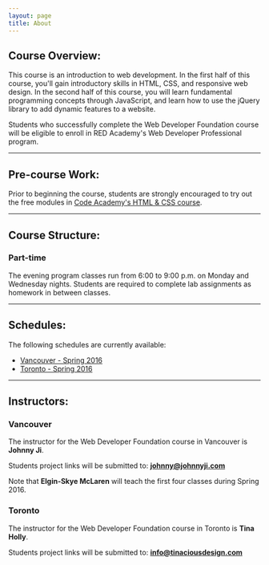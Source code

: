 ```yaml
---
layout: page
title: About
---
```


## Course Overview:

This course is an introduction to web development. In the first half of this course, you'll gain introductory skills in HTML, CSS, and responsive web design. In the second half of this course, you will learn fundamental programming concepts through JavaScript, and learn how to use the jQuery library to add dynamic features to a website.

Students who successfully complete the Web Developer Foundation course will be eligible to enroll in RED Academy's Web Developer Professional program.

---

## Pre-course Work:

Prior to beginning the course, students are strongly encouraged to try out the free modules in [Code Academy's HTML & CSS course](http://www.codecademy.com/tracks/web).

---

## Course Structure:

### Part-time

The evening program classes run from 6:00 to 9:00 p.m. on Monday and Wednesday nights. Students are required to complete lab assignments as homework in between classes.

---

## Schedules:

The following schedules are currently available:

- [Vancouver - Spring 2016](/wdf-van-spring-2016/)
- [Toronto - Spring 2016](/wdf-to-spring-2016/)

---

## Instructors:

### Vancouver

The instructor for the Web Developer Foundation course in Vancouver is **Johnny Ji**.

Students project links will be submitted to: **[johnny@johnnyji.com](mailto:johnny@johnnyji.com)**

Note that **Elgin-Skye McLaren** will teach the first four classes during Spring 2016.

### Toronto

The instructor for the Web Developer Foundation course in Toronto is **Tina Holly**.

Students project links will be submitted to: **[info@tinaciousdesign.com](mailto:info@tinaciousdesign.com)**
